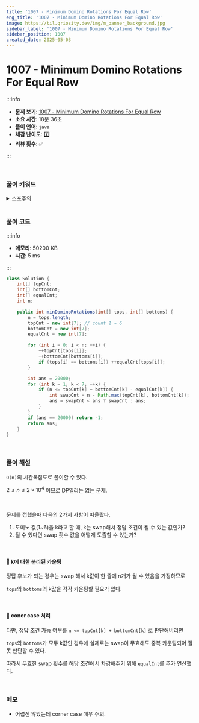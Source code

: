 ```yaml
---
title: '1007 - Minimum Domino Rotations For Equal Row'
eng_title: '1007 - Minimum Domino Rotations For Equal Row'
image: https://til.qriosity.dev/img/m_banner_background.jpg
sidebar_label: '1007 - Minimum Domino Rotations For Equal Row'
sidebar_position: 1007
created_date: 2025-05-03
---
```


# 1007 - Minimum Domino Rotations For Equal Row

:::info

- **문제 보기**: [1007 - Minimum Domino Rotations For Equal Row](https://leetcode.com/problems/minimum-domino-rotations-for-equal-row)
- **소요 시간**: 18분 36초
- **풀이 언어**: `java`
- **체감 난이도**: 2️⃣
- **리뷰 횟수**: ✅

:::

<br />

### 풀이 키워드

<details>
<summary>스포주의</summary>

`그리디`

</details>

<br />

### 풀이 코드

:::info

- **메모리**: 50200 KB
- **시간**: 5 ms

:::

```java
class Solution {
    int[] topCnt;
    int[] bottomCnt;
    int[] equalCnt;
    int n;

    public int minDominoRotations(int[] tops, int[] bottoms) {
        n = tops.length;
        topCnt = new int[7]; // count 1 ~ 6
        bottomCnt = new int[7];
        equalCnt = new int[7];

        for (int i = 0; i < n; ++i) {
            ++topCnt[tops[i]];
            ++bottomCnt[bottoms[i]];
            if (tops[i] == bottoms[i]) ++equalCnt[tops[i]];
        }

        int ans = 20000;
        for (int k = 1; k < 7; ++k) {
            if (n <= topCnt[k] + bottomCnt[k] - equalCnt[k]) {
                int swapCnt = n - Math.max(topCnt[k], bottomCnt[k]);
                ans = swapCnt < ans ? swapCnt : ans;
            }
        }
        if (ans == 20000) return -1;
        return ans;
    }
}
```

<br />

### 풀이 해설

`O(n)`의 시간복잡도로 풀이할 수 있다.

$2 \le n \le 2 \times 10^4$ 이므로 DP일리는 없는 문제.

<br />

문제를 접했을때 다음의 2가지 사항이 떠올랐다.

1. 도미노 값(1~6)을 k라고 할 때, k는 swap해서 정답 조건이 될 수 있는 값인가?
2. 될 수 있다면 swap 횟수 값을 어떻게 도출할 수 있는가?

<br />

#### 📌 k에 대한 분리된 카운팅

정답 후보가 되는 경우는 swap 해서 k값이 한 줄에 n개가 될 수 있음을 가정하므로

`tops`와 `bottoms`의 k값을 각각 카운팅할 필요가 있다.

<br />

#### 📌 coner case 처리

다만, 정답 조건 가능 여부를 `n <= topCnt[k] + bottomCnt[k]` 로 판단해버리면

`tops`와 `bottoms`가 모두 k값인 경우에 실제로는 swap이 무효해도 중복 카운팅되어 잘못 판단할 수 있다.

따라서 무효한 swap 횟수를 해당 조건에서 차감해주기 위해 `equalCnt`를 추가 연산했다.

<br />

### 메모

- 어렵진 않았는데 corner case 매우 주의.